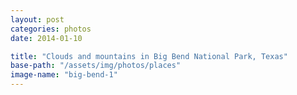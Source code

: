 ```yaml
---
layout: post
categories: photos
date: 2014-01-10

title: "Clouds and mountains in Big Bend National Park, Texas"
base-path: "/assets/img/photos/places"
image-name: "big-bend-1"
---
```

